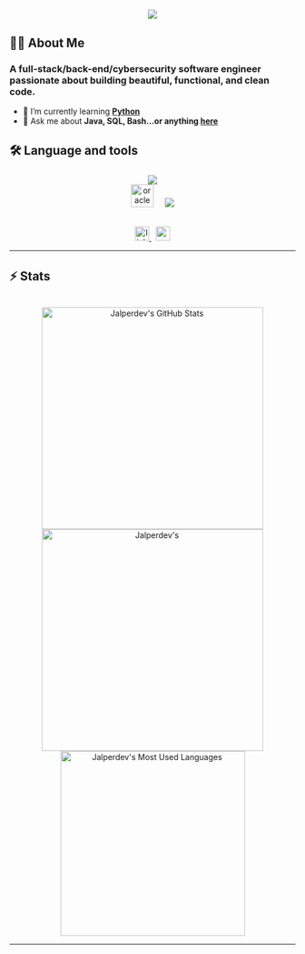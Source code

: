 <h1 align="center">
    <img src="https://readme-typing-svg.herokuapp.com/?font=Inter&size=48&center=true&vCenter=true&width=500&height=70&color=4493F8&duration=4000&lines=Hi+There!+👋;+I'm+Jalperdev!;" />
</h1>

###
<h2 align="left">👩‍💻  About Me</h2>

###

### A full-stack/back-end/cybersecurity software engineer passionate about building beautiful, functional, and clean code.

- 🌱 I’m currently learning **[Python](https://www.python.org/)**
- 💬 Ask me about **Java, SQL, Bash...or anything [here](https://github.com/jalperdev/jalperdev/issues)**

###

<h2 align="left">🛠 Language and tools</h2>

###

<p align="center">
  <img src="https://skillicons.dev/icons?i=java,maven,html,css,haskell,bash,amazonwebservices,docker" />
  <br>
  <img src="https://cdn.jsdelivr.net/gh/devicons/devicon/icons/oracle/oracle-original.svg" height="40" alt="oracle logo"  />
  <img width="12" />
  <img src="https://skillicons.dev/icons?i=mysql,postgres,notion,git,github,bitbucket" />
</p>
<br>

<div align="center">
<a href="www.linkedin.com/in/jesusalcazarperez">
  <img src="https://img.shields.io/static/v1?message=LinkedIn&logo=linkedin&label=&color=0077B5&logoColor=white&labelColor=&style=for-the-badge" height="25" alt="linkedin logo"  /> </a> &nbsp;
<a href="mailto:jalper.dev@gmail.com?subject=I contact you from your GitHub">
  <img src="https://img.shields.io/static/v1?message=Gmail&logo=gmail&label=&color=D14836&logoColor=white&labelColor=&style=for-the-badge" height="25" alt="gmail logo"  />
</a>
</div>

<hr>


## ⚡️ Stats

<br>

<div align=center>
  <img width=390 src="https://github-readme-stats.vercel.app/api?username=jalperdev&theme=transparent&count_private=true&show_icons=true&rank_icon=github&locale=en" alt="Jalperdev's GitHub Stats" />
  <img width=390 src="https://github-readme-streak-stats.herokuapp.com/?user=jalperdev&theme=transparent&count_private=true&border_radius=10&locale=en" alt="Jalperdev's" />
  <img width=325 src="https://github-readme-stats.vercel.app/api/top-langs?username=jalperdev&theme=transparent&layout=donut&hide=css&langs_count=8&border_radius=10&show_icons=true&locale=en" alt="Jalperdev's Most Used Languages" />
</div>

<hr>
